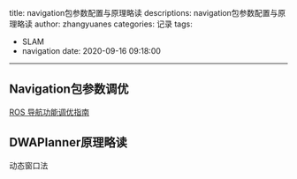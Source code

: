 title: navigation包参数配置与原理略读
descriptions: navigation包参数配置与原理略读
author: zhangyuanes
categories: 记录
tags:
  - SLAM
  - navigation
date: 2020-09-16 09:18:00
---
## Navigation包参数调优

[ROS 导航功能调优指南][ros navigation]

## DWAPlanner原理略读

动态窗口法

[ros navigation]:https://github.com/teddyluo/ROSNavGuide-Chinese